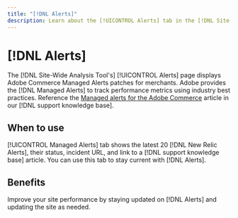 ```yaml
---
title: "[!DNL Alerts]"
description: Learn about the [!UICONTROL Alerts] tab in the [!DNL Site-Wide Analysis Tool], when to use it, and its benefits.
---
```

# [!DNL Alerts]

The [!DNL Site-Wide Analysis Tool's] [!UICONTROL Alerts] page displays Adobe Commerce Managed Alerts patches for merchants. Adobe provides the [!DNL Managed Alerts] to track performance metrics using industry best practices. Reference the [Managed alerts for the Adobe Commerce](https://support.magento.com/hc/en-us/articles/360045806832-Managed-alerts-for-Adobe-Commerce) article in our [!DNL support knowledge base].

## When to use

[!UICONTROL Managed Alerts] tab shows the latest 20 [!DNL New Relic Alerts], their status, incident URL, and link to a [!DNL support knowledge base] article. You can use this tab to stay current with [!DNL Alerts].  

## Benefits

Improve your site performance by staying updated on [!DNL Alerts] and updating the site as needed.


